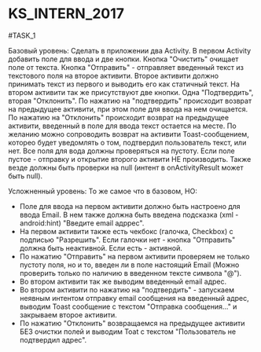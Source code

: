 # KS_INTERN_2017
#TASK_1

Базовый уровень:
Сделать в приложении два Activity. В первом Activity добавить поле для ввода и две кнопки.
Кнопка "Очистить" очищает поле от текста. Кнопка "Отправить" - отправляет введенный текст из текстового поля на второе активити.
Второе активити должно принимать текст из первого и выводить его как статичный текст. На втором активити так же присутствуют две кнопки. Одна "Подтвердить", вторая "Отклонить".
По нажатию на "подтвердить" происходит возврат на предыдущее активити, при этом поле для ввода на нем очищается.
По нажатию на "Отклонить" происходит возврат на предыдущее активити, введенный в поле для ввода текст остается на месте.
По желанию можно сопроводить возврат на активити Toast-сообщением, которео будет уведомлять о том, подтвердил пользователь текст, или нет. 
Все поля для вода должны проверяться на пустоту. Если поле пустое - отправку и открытие второго активити НЕ производить. Также везде должны быть проверки на null (интент в onActivityResult может быть null).

Усложненный уровень:
То же самое что в базовом, НО:
 - Поле для ввода на первом активити должно быть настроено для ввода Email. В нем также должна быть введена подсказка (xml - android:hint) "Введите email адррес".
 - На первом активити также есть чекбокс (галочка, Checkbox) с подписью "Разрешить". Если галочки нет - кнопка "Отправить" должна быть неактивной. Если есть - активной.
 - По нажатию "Отправить" на первом активити проверяем не только пустоту поля, но и то, введен ли в поле настоящий Email (Можно проверить только по наличию в введенном тексте символа "@").
 - Во втором активити так же выводим введенный email адрес.
 - Во втором активити по нажатию на "подтвердить" - запускаем неявным интентом отправку email сообщения на введенный адрес, выводим Toast сообщение с текстом "Отправка сообщения..." и закрываем второе активити.
 - По нажатию "Отклонить" возвращаемся на предыдущее активити БЕЗ очистки полей и выводим Toat с текстом "Пользователь не подтвердил адрес".
